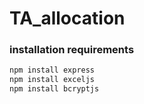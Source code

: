 # TA_allocation

### installation requirements

```bash
npm install express
npm install exceljs
npm install bcryptjs
```
